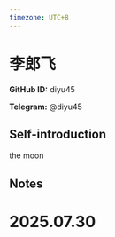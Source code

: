 ```yaml
---
timezone: UTC+8
---
```


# 李郎飞

**GitHub ID:** diyu45

**Telegram:** @diyu45

## Self-introduction

the moon

## Notes

<!-- Content_START -->

# 2025.07.30


<!-- Content_END -->

